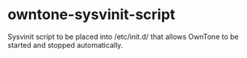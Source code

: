 # owntone-sysvinit-script
Sysvinit script to be placed into /etc/init.d/ that allows OwnTone to be started and stopped automatically. 
